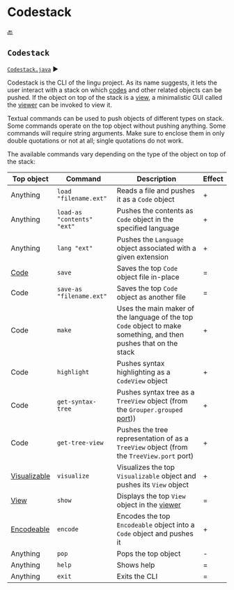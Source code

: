 # Codestack

[:back:](readme.md)

## `Codestack`

[`Codestack.java`](Codestack.java) :arrow_forward:

Codestack is the CLI of the lingu project. As its name suggests, it lets the user interact with a stack on which [codes](codes.md#code) and other related objects can be pushed. If the object on top of the stack is a [view](../vis/viewing.md#view), a minimalistic GUI called the [viewer](../vis/viewing.md#viewer) can be invoked to view it.

Textual commands can be used to push objects of different types on stack. Some commands operate on the top object without pushing anything. Some commands will require string arguments. Make sure to enclose them in only double quotations or not at all; single quotations do not work.

The available commands vary depending on the type of the object on top of the stack:

| Top object                                     | Command                    | Description                                                                                                       | Effect |
| ---------------------------------------------- | -------------------------- | ----------------------------------------------------------------------------------------------------------------- | ------ |
| Anything                                       | `load "filename.ext"`      | Reads a file and pushes it as a `Code` object                                                                     | +      |
| Anything                                       | `load-as "contents" "ext"` | Pushes the contents as `Code` object in the specified language                                                    | +      |
| Anything                                       | `lang "ext"`               | Pushes the `Language` object associated with a given extension                                                    | +      |
| [Code](codes.md#code)                          | `save`                     | Saves the top `Code` object file in-place                                                                         | =      |
| Code                                           | `save-as "filename.ext"`   | Saves the top `Code` object as another file                                                                       | =      |
| Code                                           | `make`                     | Uses the main maker of the language of the top `Code` object to make something, and then pushes that on the stack | +      |
| Code                                           | `highlight`                | Pushes syntax highlighting as a `CodeView` object                                                                 | +      |
| Code                                           | `get-syntax-tree`          | Pushes syntax tree as a `TreeView` object (from the `Grouper.grouped` [port](processes.md#port)))                 | +      |
| Code                                           | `get-tree-view`            | Pushes the tree representation of as a `TreeView` object (from the `TreeView.port` port)                          | +      |
| [Visualizable](../vis/viewing.md#Visualizable) | `visualize`                | Visualizes the top `Visualizable` object and pushes its `View` object                                             | +      |
| [View](../vis/viewing.md#View)                 | `show`                     | Displays the top `View` object in the [viewer](#viewer)                                                           | =      |
| [Encodeable](codes.md#encodeable)              | `encode`                   | Encodes the top `Encodeable` object into a `Code` object and pushes it                                            | +      |
| Anything                                       | `pop`                      | Pops the top object                                                                                               | -      |
| Anything                                       | `help`                     | Shows help                                                                                                        | =      |
| Anything                                       | `exit`                     | Exits the CLI                                                                                                     | =      |
